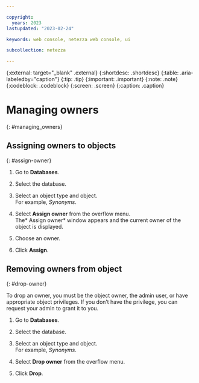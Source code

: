 ```yaml
---

copyright:
  years: 2023
lastupdated: "2023-02-24"

keywords: web console, netezza web console, ui

subcollection: netezza

---
```


{:external: target="_blank" .external}
{:shortdesc: .shortdesc}
{:table: .aria-labeledby="caption"}
{:tip: .tip}
{:important: .important}
{:note: .note}
{:codeblock: .codeblock}
{:screen: .screen}
{:caption: .caption}

# Managing owners
{: #managing_owners}

## Assigning owners to objects
{: #assign-owner}

1. Go to **Databases**.
1. Select the database.
1. Select an object type and object.  
   For example, *Synonyms*.

1. Select **Assign owner** from the overflow menu.  
   The* Assign owner* window appears and the current owner of the object is displayed.

1. Choose an owner.
1. Click **Assign**.

## Removing owners from object
{: #drop-owner}

To drop an owner, you must be the object owner, the admin user, or have appropriate object privileges. If you don’t have the privilege, you can request your admin to grant it to you.

1. Go to **Databases**.
1. Select the database.
1. Select an object type and object.  
   For example, *Synonyms*.

1. Select **Drop owner** from the overflow menu.
1. Click **Drop**.
